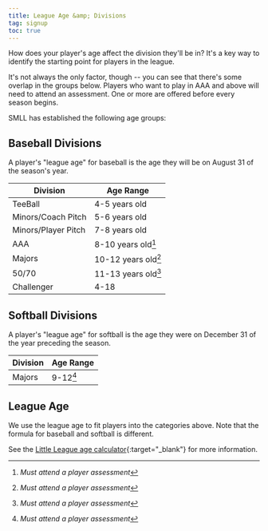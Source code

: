 ```yaml
---
title: League Age &amp; Divisions
tag: signup
toc: true
---
```


How does your player's age affect the division they'll be in?
It's a key way to identify the starting point for players in
the league.

It's not always the only factor, though -- you can see that
there's some overlap in the groups below.  Players who want
to play in AAA and above will need to attend an assessment.
One or more are offered before every season begins.

SMLL has established the following age groups:

## Baseball Divisions

A player's "league age" for baseball is the age they will be on August 31 of the
season's year.

| Division                | Age Range
|-------------------------|---------------------
| TeeBall                 | 4-5 years old
| Minors/Coach Pitch      | 5-6 years old
| Minors/Player Pitch     | 7-8 years old
| AAA                     | 8-10 years old[^1]
| Majors                  | 10-12 years old[^1]
| 50/70                   | 11-13 years old[^1]
| Challenger              | 4-18

## Softball Divisions

A player's "league age" for softball is the age they were on December 31 of the
year preceding the season.

| Division                | Age Range
|-------------------------|---------------------
| Majors                  | 9-12[^1]


## League Age

We use the league age to fit players into the categories above. Note that the
formula for baseball and softball is different.

See the [Little League age calculator](https://www.littleleague.org/play-little-league/determine-league-age/){:target="_blank"}
for more information.


[^1]: *Must attend a player assessment*

